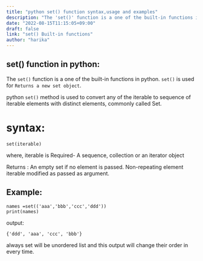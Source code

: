 ```yaml
---
title: "python set() function syntax,usage and examples"
description: "The 'set()' function is a one of the built-in functions in python"
date: "2022-08-15T11:15:05+09:00"
draft: false
link: "set() Built-in functions"
author: "harika"
---
```


## set() function in python:
The `set()` function is a one of the built-in functions in python.
`set()` is used for	`Returns a new set object`.

python `set()` method is used to convert any of the iterable to sequence of iterable elements with distinct elements, commonly called Set. 

# syntax:
```
set(iterable)
```
where,
iterable is Required- A sequence, collection or an iterator object

Returns : An empty set if no element is passed. Non-repeating element iterable modified as passed as argument. 
 
## Example:
```
names =set(('aaa','bbb','ccc','ddd'))
print(names)
```
output:
```
{'ddd', 'aaa', 'ccc', 'bbb'}
```
always set will be unordered list and this output will change their order in every time.
